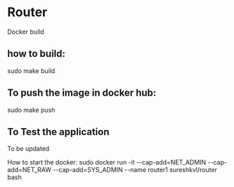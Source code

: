 # Router


Docker build

how to build:
-------------
sudo make build

To push the image in docker hub:
-----------------------
sudo make push

To Test the application 
------------------------

To be updated


How to start the docker:
sudo docker run -it --cap-add=NET_ADMIN --cap-add=NET_RAW  --cap-add=SYS_ADMIN --name router1 sureshkvl/router bash
